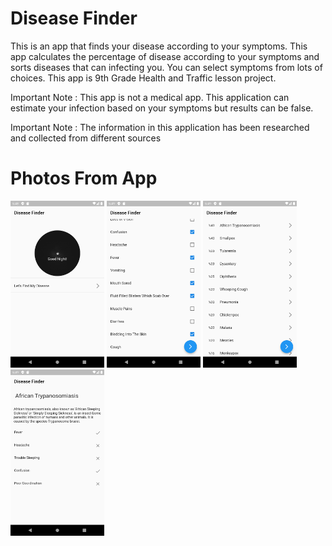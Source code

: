 # Disease Finder

This is an app that finds your disease according to your symptoms. This app calculates the percentage of disease according to your symptoms and sorts diseases that can infecting you. You can select symptoms from lots of choices.  This app is 9th Grade Health and Traffic lesson project.

Important Note : This app is not a medical app. This application can estimate your infection based on your symptoms but  results can be false. 

Important Note : The information in this application has been researched and collected from different sources

# Photos From App
<p>
  <img src="screenshots/Screenshot_1665845286.png" width="150" title="Main Screen">
  <img src="screenshots/Screenshot_1665845343.png" width="150" title="Symptoms Screen">
  <img src="screenshots/Screenshot_1665845350.png" width="150" title="Results Screen">
  <img src="screenshots/Screenshot_1665845371.png" width="150" title="Details Screen">  
</p>
